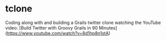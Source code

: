 tclone
======

Coding along with and building a Grails twitter clone watching the YouTube video: [Build Twitter with Groovy Grails in 90 Minutes] (https://www.youtube.com/watch?v=8d1hp8n1stA)

